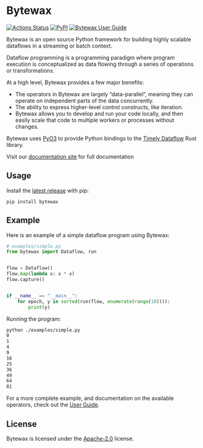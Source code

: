 # Bytewax

[![Actions Status](https://github.com/bytewax/bytewax/workflows/CI/badge.svg)](https://github.com/bytewax/bytewax/actions)
[![PyPI](https://img.shields.io/pypi/v/bytewax.svg?style=flat-square)](https://pypi.org/project/bytewax/)
[![Bytewax User Guide](https://img.shields.io/badge/user-guide-brightgreen?style=flat-square)](https://docs.bytewax.io/)

Bytewax is an open source Python framework for building highly scalable dataflows in a streaming or batch context.

Dataflow programming is a programming paradigm where program execution is conceptualized as data flowing through a series of operations or transformations.

At a high level, Bytewax provides a few major benefits:

* The operators in Bytewax are largely “data-parallel”, meaning they can operate on independent parts of the data concurrently.
* The ability to express higher-level control constructs, like iteration.
* Bytewax allows you to develop and run your code locally, and then easily scale that code to multiple workers or processes without changes.

Bytewax uses [PyO3](https://github.com/PyO3/pyo3/) to provide Python bindings to the [Timely Dataflow](https://timelydataflow.github.io/timely-dataflow/) Rust library.

Visit our [documentation site](https://docs.bytewax.io/) for full documentation

## Usage

Install the [latest release](https://github.com/bytewax/bytewax/releases/latest) with pip:

```shell
pip install bytewax
```

## Example

Here is an example of a simple dataflow program using Bytewax:

``` python
# examples/simple.py
from bytewax import Dataflow, run


flow = Dataflow()
flow.map(lambda x: x * x)
flow.capture()


if __name__ == "__main__":
    for epoch, y in sorted(run(flow, enumerate(range(10)))):
        print(y)
```

Running the program:

``` bash
python ./examples/simple.py
0
1
4
9
16
25
36
49
64
81
```

For a more complete example, and documentation on the available operators, check out the [User Guide](https://docs.bytewax.io/).

## License

Bytewax is licensed under the [Apache-2.0](https://opensource.org/licenses/APACHE-2.0) license.
